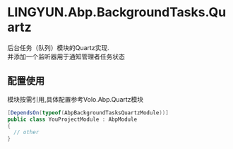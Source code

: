 # LINGYUN.Abp.BackgroundTasks.Quartz

后台任务（队列）模块的Quartz实现.  
并添加一个监听器用于通知管理者任务状态  

## 配置使用

模块按需引用,具体配置参考Volo.Abp.Quartz模块  

```csharp
[DependsOn(typeof(AbpBackgroundTasksQuartzModule))]
public class YouProjectModule : AbpModule
{
  // other
}
```
